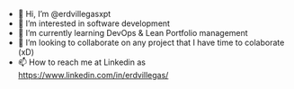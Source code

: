 - 👋 Hi, I’m @erdvillegasxpt
- 👀 I’m interested in software development
- 🌱 I’m currently learning DevOps & Lean Portfolio management
- 💞️ I’m looking to collaborate on any project that I have time to colaborate (xD)
- 📫 How to reach me at Linkedin as https://www.linkedin.com/in/erdvillegas/

<!---
erdvillegasxpt/erdvillegasxpt is a ✨ special ✨ repository because its `README.md` (this file) appears on your GitHub profile.
You can click the Preview link to take a look at your changes.
--->

